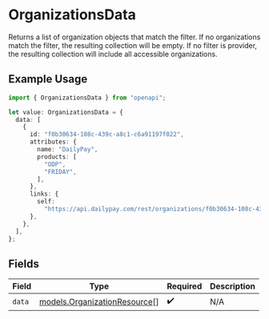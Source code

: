 # OrganizationsData

Returns a list of organization objects that match the filter. If no organizations match the filter, the resulting collection will be empty. If no filter is provider, the resulting collection will include all accessible organizations.

## Example Usage

```typescript
import { OrganizationsData } from "openapi";

let value: OrganizationsData = {
  data: [
    {
      id: "f0b30634-108c-439c-a8c1-c6a91197f022",
      attributes: {
        name: "DailyPay",
        products: [
          "ODP",
          "FRIDAY",
        ],
      },
      links: {
        self:
          "https://api.dailypay.com/rest/organizations/f0b30634-108c-439c-a8c1-c6a91197f022",
      },
    },
  ],
};
```

## Fields

| Field                                                              | Type                                                               | Required                                                           | Description                                                        |
| ------------------------------------------------------------------ | ------------------------------------------------------------------ | ------------------------------------------------------------------ | ------------------------------------------------------------------ |
| `data`                                                             | [models.OrganizationResource](../models/organizationresource.md)[] | :heavy_check_mark:                                                 | N/A                                                                |